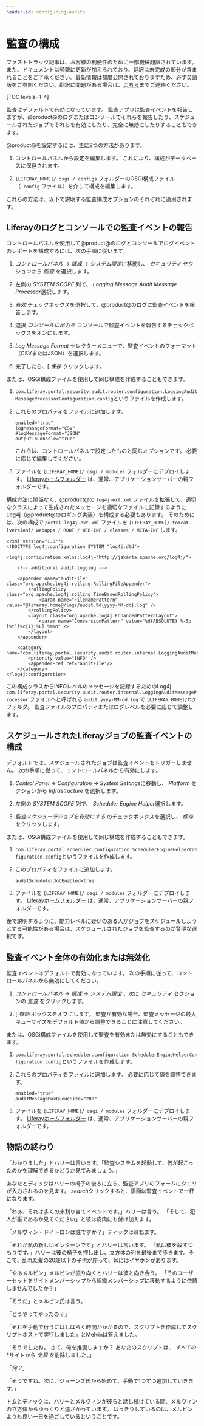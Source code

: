 ```yaml
---
header-id: configuring-audits
---
```


# 監査の構成

<p class="alert alert-info"><span class="wysiwyg-color-blue120">ファストトラック記事は、お客様の利便性のために一部機械翻訳されています。また、ドキュメントは頻繁に更新が加えられており、翻訳は未完成の部分が含まれることをご了承ください。最新情報は都度公開されておりますため、必ず英語版をご参照ください。翻訳に問題がある場合は、<a href="mailto:support-content-jp@liferay.com">こちら</a>までご連絡ください。</span></p>

[TOC levels=1-4]

監査はデフォルトで有効になっています。 監査アプリは監査イベントを報告しますが、@product@のログまたはコンソールでそれらを報告したり、スケジュールされたジョブでそれらを有効にしたり、完全に無効にしたりすることもできます。

@product@を設定するには、主に2つの方法があります。

1.  コントロールパネルから設定を編集します。 これにより、構成がデータベースに保存されます。

2.  `[LIFERAY_HOME]/ osgi / configs` フォルダーのOSGi構成ファイル（`.config` ファイル）を介して構成を編集します。

これらの方法は、以下で説明する監査構成オプションのそれぞれに適用されます。

## Liferayのログとコンソールでの監査イベントの報告

コントロールパネルを使用して@product@のログとコンソールでログイベントのレポートを構成するには、次の手順に従います。

1.  *コントロールパネル* → *構成* → *システム設定*に移動し、 *セキュリティ* セクションから *監査* を選択します。

2.  左側の *SYSTEM SCOPE* 列で、 *Logging Message Audit Message Processor*選択します。

3.  *有効* チェックボックスを選択して、@product@のログに監査イベントを報告します。

4.  選択 *コンソールに出力を* コンソールで監査イベントを報告するチェックボックスをオンにします。

5.  *Log Message Format* セレクターメニューで、監査イベントのフォーマット（CSVまたはJSON）を選択します。

6.  完了したら、[ *保存* クリックします。

または、OSGi構成ファイルを使用して同じ構成を作成することもできます。

1.  `com.liferay.portal.security.audit.router.configuration.LoggingAuditMessageProcessorConfiguration.config`というファイルを作成します。

2.  これらのプロパティをファイルに追加します。
   
        enabled="true"
        logMessageFormat="CSV"
        #logMessageFormat="JSON"
        outputToConsole="true"

    これらは、コントロールパネルで設定したものと同じオプションです。 必要に応じて編集してください。

3.  ファイルを `[LIFERAY_HOME]/ osgi / modules` フォルダーにデプロイします。 [Liferayホームフォルダー](/docs/7-1/deploy/-/knowledge_base/d/installing-liferay#liferay-home) は、通常、アプリケーションサーバーの親フォルダーです。

構成方法に関係なく、@product@の `log4j-ext.xml` ファイルを拡張して、適切なクラスによって生成されたメッセージを適切なファイルに記録するようにLog4j（@product@のロギング実装）を構成する必要もあります。 そのためには、次の構成で `portal-log4j-ext.xml` ファイルを `[LIFERAY_HOME]/ tomcat-[version]/ webapps / ROOT / WEB-INF / classes / META-INF` します。

    <?xml version="1.0"?>
    <!DOCTYPE log4j:configuration SYSTEM "log4j.dtd">
    
    <log4j:configuration xmlns:log4j="http://jakarta.apache.org/log4j/">
    
        <!-- additional audit logging -->
    
        <appender name="auditFile" class="org.apache.log4j.rolling.RollingFileAppender">
            <rollingPolicy class="org.apache.log4j.rolling.TimeBasedRollingPolicy">
                <param name="FileNamePattern" value="@liferay.home@/logs/audit.%d{yyyy-MM-dd}.log" />
            </rollingPolicy>
            <layout class="org.apache.log4j.EnhancedPatternLayout">
                <param name="ConversionPattern" value="%d{ABSOLUTE} %-5p [%t][%c{1}:%L] %m%n" />
            </layout>
        </appender>
    
        <category name="com.liferay.portal.security.audit.router.internal.LoggingAuditMessageProcessor">
            <priority value="INFO" />
            <appender-ref ref="auditFile"/>
        </category>
    </log4j:configuration>

この構成クラスからINFOレベルのメッセージを記録するためのLog4j `com.liferay.portal.security.audit.router.internal.LoggingAuditMessageProcessor` ファイルへと呼ばれる `audit.yyyy-MM-dd.log` で `[LIFERAY_HOME]/ログ` フォルダ。 監査ファイルのプロパティまたはログレベルを必要に応じて調整します。

## スケジュールされたLiferayジョブの監査イベントの構成

デフォルトでは、スケジュールされたジョブは監査イベントをトリガーしません。 次の手順に従って、コントロールパネルから有効にします。

1.  *Control Panel* → *Configuration* → *System Settings*に移動し、 *Platform* セクションから *Infrastructure* を選択します。

2.  左側の *SYSTEM SCOPE* 列で、 *Scheduler Engine Helper*選択します。

3.  *監査スケジューラジョブを有効にする* のチェックボックスを選択し、 *保存*をクリックします。

または、OSGi構成ファイルを使用して同じ構成を作成することもできます。

1.  `com.liferay.portal.scheduler.configuration.SchedulerEngineHelperConfiguration.config`というファイルを作成します。

2.  このプロパティをファイルに追加します。
   
        auditSchedulerJobEnabled=true

3.  ファイルを `[LIFERAY_HOME]/ osgi / modules` フォルダーにデプロイします。 [Liferayホームフォルダー](/docs/7-1/deploy/-/knowledge_base/d/installing-liferay#liferay-home) は、通常、アプリケーションサーバーの親フォルダーです。

後で説明するように、能力レベルに疑いのある人がジョブをスケジュールしようとする可能性がある場合は、スケジュールされたジョブを監査するのが賢明な選択です。

## 監査イベント全体の有効化または無効化

監査イベントはデフォルトで有効になっています。 次の手順に従って、コントロールパネルから無効にしてください。

1.  *コントロールパネル* → *構成* → *システム設定* 、次に *セキュリティ* セクションの *監査* をクリックします。

2.  [ *有効* ボックスをオフにします。 監査が有効な場合、監査メッセージの最大キューサイズをデフォルト値から調整できることに注意してください。

または、OSGi構成ファイルを使用して監査を有効または無効にすることもできます。

1.  `com.liferay.portal.scheduler.configuration.SchedulerEngineHelperConfiguration.config`というファイルを作成します。

2.  これらのプロパティをファイルに追加します。 必要に応じて値を調整できます。
   
        enabled="true"
        auditMessageMaxQueueSize="200"

3.  ファイルを `[LIFERAY_HOME]/ osgi / modules` フォルダーにデプロイします。 [Liferayホームフォルダー](/docs/7-1/deploy/-/knowledge_base/d/installing-liferay#liferay-home) は、通常、アプリケーションサーバーの親フォルダーです。

## 物語の終わり

「わかりました」とハリーは言います。「監査システムを起動して、何が起こったのかを理解できるかどうか見てみましょう。」

あなたとディックはハリーの椅子の後ろに立ち、監査アプリのフォームにクエリが入力されるのを見ます。 *search*クリックすると、画面は監査イベントで一杯になります。

「わあ、それは多くの未割り当てイベントです。」ハリーは言う。 「そして、犯人が誰であるか見てください」と彼は皮肉にも付け加えます。

「メルヴィン・ドイトロンは誰ですか？」ディックは尋ねます。

「それが私の新しいインターンです」とハリーは言います。 「私は彼を殺すつもりです。」ハリーは彼の椅子を押し出し、立方体の列を最後まで歩きます。そこで、乱れた髪の20歳以下の子供が座って、耳にはイヤホンがあります。

「やあメルビン」メルビンが振り向くとハリーは彼と向き合う。 「そのユーザーセットをサイトメンバーシップから組織メンバーシップに移動するように依頼しませんでしたか？」

「そうだ」とメルビン氏は言う。

「どうやってやったの？」

「それを手動で行うにはしばらく時間がかかるので、スクリプトを作成してスクリプトホストで実行しました」とMelvinは答えました。

「そうでしたね。 さて、何を推測しますか？ あなたのスクリプトは、</em> *すべての* *サイトから *全員* を削除しました。」</p>

「*何？*」

「そうですね。次に、ジョーンズ氏から始めて、手動で1つずつ追加していきます。」

トムとディックは、ハリーとメルヴィンが彼らと話し続けている間、メルヴィンの立方体からゆっくりと遠ざかっています。 はっきりしているのは、メルビンよりも良い一日を過ごしているということです。
